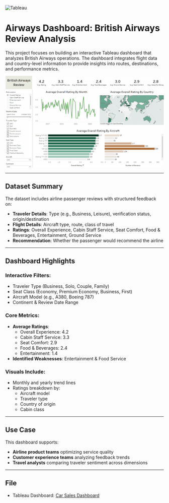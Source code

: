 ![Tableau](https://img.shields.io/badge/Tableau-E97627?style=for-the-badge&logo=Tableau&logoColor=white)
#  Airways Dashboard: British Airways Review Analysis

This project focuses on building an interactive Tableau dashboard that analyzes British Airways operations. The dashboard integrates flight data and country-level information to provide insights into routes, destinations, and performance metrics.

![Dashboard Overview](https://github.com/kChe626/Snapshots/blob/main/Airline%20Tab.gif)

---

##  Dataset Summary

The dataset includes airline passenger reviews with structured feedback on:

- **Traveler Details**: Type (e.g., Business, Leisure), verification status, origin/destination  
- **Flight Details**: Aircraft type, route, class of travel  
- **Ratings**: Overall Experience, Cabin Staff Service, Seat Comfort, Food & Beverages, Entertainment, Ground Service  
- **Recommendation**: Whether the passenger would recommend the airline

---

##  Dashboard Highlights

###  Interactive Filters:
- Traveler Type (Business, Solo, Couple, Family)
- Seat Class (Economy, Premium Economy, Business, First)
- Aircraft Model (e.g., A380, Boeing 787)
- Continent & Review Date Range

###  Core Metrics:
- **Average Ratings**:
  - Overall Experience: 4.2 
  - Cabin Staff Service: 3.3 
  - Seat Comfort: 2.9 
  - Food & Beverages: 2.4 
  - Entertainment: 1.4 
- **Identified Weaknesses**: Entertainment & Food Service

###  Visuals Include:
- Monthly and yearly trend lines
- Ratings breakdown by:
  - Aircraft model
  - Traveler type
  - Country of origin
  - Cabin class

---

##  Use Case

This dashboard supports:
- **Airline product teams** optimizing service quality
- **Customer experience teams** analyzing feedback trends
- **Travel analysts** comparing traveler sentiment across dimensions

---
## File
- Tableau Dashboard: [Car Sales Dashboard](https://github.com/kChe626/Airways-Visulazation-Dashboard-Tableau/blob/main/airways.twbx)
